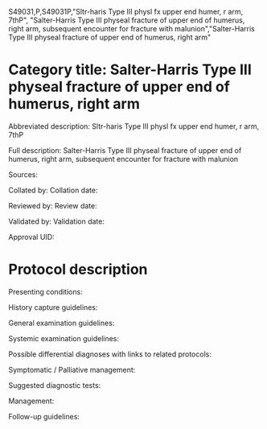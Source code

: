 S49031,P,S49031P,"Sltr-haris Type III physl fx upper end humer, r arm, 7thP", "Salter-Harris Type III physeal fracture of upper end of humerus, right arm, subsequent encounter for fracture with malunion","Salter-Harris Type III physeal fracture of upper end of humerus, right arm"
# Category title: Salter-Harris Type III physeal fracture of upper end of humerus, right arm

Abbreviated description: Sltr-haris Type III physl fx upper end humer, r arm, 7thP

Full description: Salter-Harris Type III physeal fracture of upper end of humerus, right arm, subsequent encounter for fracture with malunion

Sources:

Collated by:
Collation date:

Reviewed by:
Review date:

Validated by:
Validation date:

Approval UID:

# Protocol description

Presenting conditions:

History capture guidelines:

General examination guidelines:

Systemic examination guidelines:

Possible differential diagnoses with links to related protocols:

Symptomatic / Palliative management:

Suggested diagnostic tests:

Management:

Follow-up guidelines:
